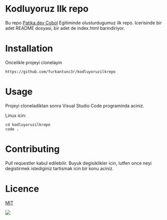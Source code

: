 # Kodluyoruz Ilk repo

Bu repo [Patika.dev Cobol](https://kodluyoruz.org/) Egitiminde olusturdugumuz ilk repo. Icerisinde bir adet README dosyasi, bir adet de index.html barindiriyor.

# Installation

Oncelikle projeyi clonelayin

`https://github.com/furkantunc3r/kodluyoruzilkrepo`

# Usage

Projeyi cloneladiktan sonra Visual Studio Code programinda aciniz.

Linux icin:

```
cd kodluyoruzilkrepo
code .
```

# Contributing

Pull requestler kabul edilebilir. Buyuk degisiklikler icin, lutfen once neyi degistirmek istediginiz tartismak icin bir konu aciniz.

# Licence

[MIT](https://opensource.org/license/mit/)

![](https://upload.wikimedia.org/wikipedia/commons/c/c2/GitHub_Invertocat_Logo.svg)